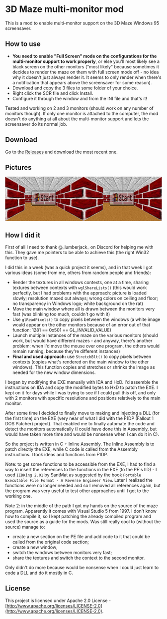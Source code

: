 
# 3D Maze multi-monitor mod
This is a mod to enable multi-monitor support on the 3D Maze Windows 95 screensaver.

## How to use
- **You need to enable "Full Screen" mode on the configurations for the multi-monitor support to work properly**, or else you'll most likely see a black screen on the other monitors ("most likely" because sometimes it decides to render the maze on them with full screen mode off - no idea why it doesn't just always render it. It seems to only render when there's a notification that appears above the screensaver for some reason).
- Download and copy the 3 files to some folder of your choice.
- Right click the SCR file and click Install.
- Configure it through the window and from the INI file and that's it!

Tested and working on 2 and 3 monitors (should work on any number of monitors though). If only one monitor is attached to the computer, the mod doesn't do anything at all about the multi-monitor support and lets the screensaver do its normal job.

## Download
Go to the [Releases](https://github.com/Edw590/3DMazeMod/releases) and download the most recent one.

## Pictures
<img src="Pictures/Dual-monitor 3D Maze.png">

## How I did it
First of all I need to thank @\_lumberjack\_ on Discord for helping me with this. They gave me pointers to be able to achieve this (the right Win32 function to use).

I did this in a week (was a quick project it seems), and in that week I got various ideas (some from me, others from random people and friends):
- Render the textures in all windows contexts, one at a time, sharing textures between contexts with `wglShareLists()` (this would work perfectly, but I had problems with the approach: picture is loaded slowly; resolution maxed out always; wrong colors on ceiling and floor; no transparency in Windows logo; white background on the rat)
- Move the main window where all is drawn between the monitors very fast (was blinking too much, couldn't go with it)
- Use `glReadPixels()` to copy pixels between the windows (a white image would appear on the other monitors because of an error out of that function: 1281 == 0x501 == GL_INVALID_VALUE)
- Launch multiple instances of the maze on the various monitors (should work, but would have different mazes - and anyway, there's another problem: when I'd move the mouse over one program, the others would remain running, because they're different instances)
- **Final and used approach:** use `StretchBlt()` to copy pixels between contexts (copies what's rendered on the main window to the other windows). This function copies and stretches or shrinks the image as needed for the new window dimensions.

I began by modifying the EXE manually with IDA and HxD. I'd assemble the instructions on IDA and copy the modified bytes to HxD to patch the EXE. I kept on it for days while I was trying to see if I could pull this off, and only with 2 monitors with specific resolutions and positions relatively to the main monitor.

After some time I decided to finally move to making and injecting a DLL (for the first time) on the EXE (very near of what I did with the F1DP (Fallout 1 DOS Patcher) project). That enabled me to finally automate the code and detect the monitors automatically (I could have done this in Assembly, but would have taken more time and would be nonsense when I can do it in C).

So the project is written in C + Inline Assembly. The Inline Assembly is to patch directly the EXE, while C code is called from the Assembly instructions. I took ideas and functions from F1DP.

Note: to get some functions to be accessible from the EXE, I had to find a way to insert the references to the functions in the EXE (to the PE's IID) - I used `IIDKing 2.01` by SantMat as suggested by the book `Portable Executable File Format - A Reverse Engineer View`. Later I realized the functions were no longer needed and so I removed all references again, but the program was very useful to test other approaches until I got to the working one.

Note 2: in the middle of the path I got my hands on the source of the maze program. Apparently it comes with Visual Studio 5 from 1997. I don't know how to compile it, so I kept patching the already compiled program and used the source as a guide for the mods. Was still really cool to (without the source) manage to:
- create a new section on the PE file and add code to it that could be called from the original code section;
- create a new window;
- switch the windows between monitors very fast;
- share the textures and switch the context to the second monitor.

Only didn't do more because would be nonsense when I could just learn to code a DLL and do it mostly in C.

## License
This project is licensed under Apache 2.0 License -  [http://www.apache.org/licenses/LICENSE-2.0](http://www.apache.org/licenses/LICENSE-2.0).
